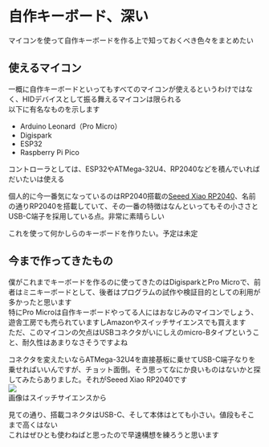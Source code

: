 # 自作キーボード、深い

マイコンを使って自作キーボードを作る上で知っておくべき色々をまとめたい

## 使えるマイコン

一概に自作キーボードといってもすべてのマイコンが使えるというわけではなく、HIDデバイスとして振る舞えるマイコンは限られる  
以下に有名なものを示します

- Arduino Leonard（Pro Micro）
- Digispark
- ESP32
- Raspberry Pi Pico

コントローラとしては、ESP32やATMega-32U4、RP2040などを積んでいればだいたいは使える

個人的に今一番気になっているのはRP2040搭載の[Seeed Xiao RP2040](https://lab.seeed.co.jp/entry/2021/12/27/120000)、名前の通りRP2040を搭載していて、その一番の特徴はなんといってもその小ささとUSB-C端子を採用している点。非常に素晴らしい

これを使って何かしらのキーボードを作りたい。予定は未定

## 今まで作ってきたもの

僕がこれまでキーボードを作るのに使ってきたのはDigisparkとPro Microで、前者はミニキーボードとして、後者はプログラムの試作や検証目的としての利用が多かったと思います  
特にPro Microは自作キーボードやってる人にはおなじみのマイコンでしょう、遊舎工房でも売られていますしAmazonやスイッチサイエンスでも買えます  
ただ、このマイコンの欠点はUSBコネクタがいにしえのmicro-Bタイプということ、耐久性はあまりなさそうですよね

コネクタを変えたいならATMega-32U4を直接基板に乗せてUSB-C端子なりを乗せればいいんですが、チョット面倒。そう思ってなにか良いものはないかと探してみたらありました。それがSeeed Xiao RP2040です  
![](./img/seeedXiaoRP2040)  
画像はスイッチサイエンスから

見ての通り、搭載コネクタはUSB-C、そして本体はとても小さい。値段もそこまで高くはない  
これはぜひとも使わねばと思ったので早速構想を練ろうと思います
